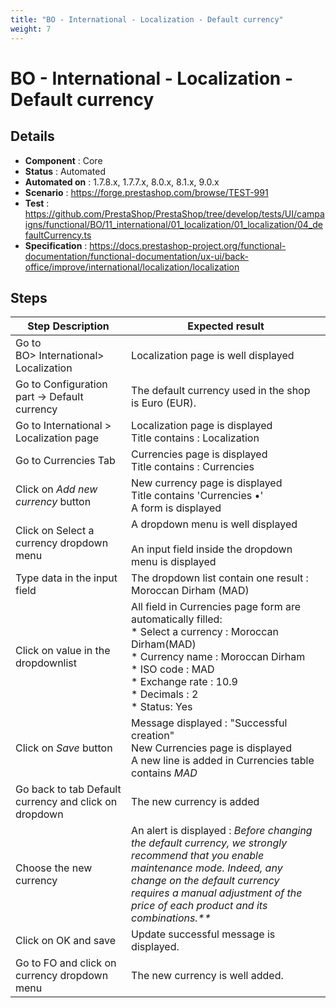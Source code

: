 ```yaml
---
title: "BO - International - Localization - Default currency"
weight: 7
---
```


# BO - International - Localization - Default currency
## Details
* **Component** : Core
* **Status** : Automated
* **Automated on** : 1.7.8.x, 1.7.7.x, 8.0.x, 8.1.x, 9.0.x
* **Scenario** : https://forge.prestashop.com/browse/TEST-991
* **Test** : https://github.com/PrestaShop/PrestaShop/tree/develop/tests/UI/campaigns/functional/BO/11_international/01_localization/01_localization/04_defaultCurrency.ts
* **Specification** : https://docs.prestashop-project.org/functional-documentation/functional-documentation/ux-ui/back-office/improve/international/localization/localization

## Steps
| Step Description | Expected result |
| ----- | ----- |
| Go to BO> International> Localization | Localization page is well displayed |
| Go to Configuration part -> Default currency | The default currency used in the shop is Euro (EUR). |
| Go to International > Localization page | Localization page is displayed<br>Title contains : Localization |
| Go to Currencies Tab | Currencies page is displayed<br>Title contains : Currencies |
| Click on *Add new currency* button | New currency page is displayed<br>Title contains 'Currencies •'<br>A form is displayed |
| Click on Select a currency dropdown menu | A dropdown menu is well displayed<br><br>An input field inside the dropdown menu is displayed |
| Type data in the input field | The dropdown list contain one result : Moroccan Dirham (MAD) |
| Click on value in the dropdownlist | All field in Currencies page form are automatically filled:<br> * Select a currency : Moroccan Dirham(MAD)<br> * Currency name : Moroccan Dirham<br> * ISO code : MAD<br> * Exchange rate : 10.9<br> * Decimals : 2<br> * Status: Yes |
| Click on *Save* button | Message displayed : "Successful creation"<br>New Currencies page is displayed<br>A new line is added in Currencies table contains *MAD* |
| Go back to tab Default currency and click on dropdown | The new currency is added |
| Choose the new currency | An alert is displayed : _Before changing the default currency, we strongly recommend that you enable maintenance mode. Indeed, any change on the default currency requires a manual adjustment of the price of each product and its combinations.**_ |
| Click on OK and save | Update successful message is displayed. |
| Go to FO and click on currency dropdown menu | The new currency is well added. |
